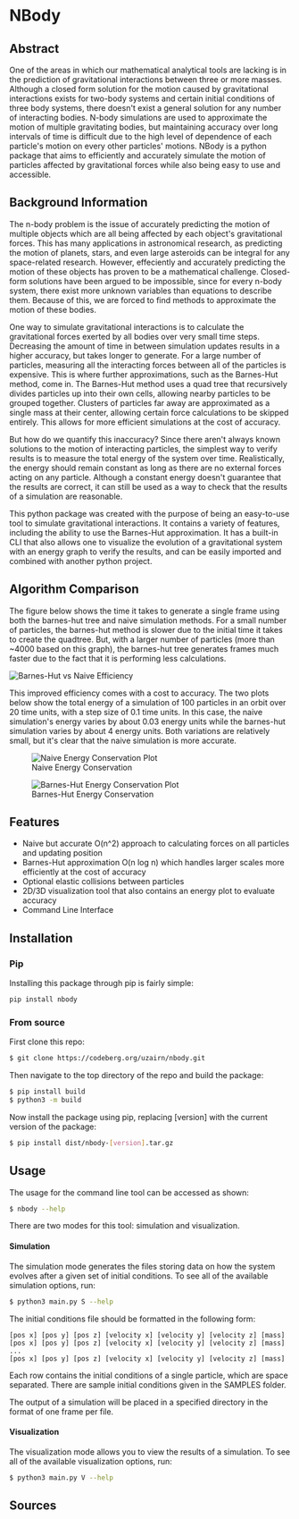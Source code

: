 # NBody

## Abstract

One of the areas in which our mathematical analytical tools are lacking is in the prediction of gravitational interactions between three or more masses. Although a closed form solution for the motion caused by gravitational interactions exists for two-body systems and certain initial conditions of three body systems, there doesn't exist a general solution for any number of interacting bodies. N-body simulations are used to approximate the motion of multiple gravitating bodies, but maintaining accuracy over long intervals of time is difficult due to the high level of dependence of each particle's motion on every other particles' motions. NBody is a python package that aims to efficiently and accurately simulate the motion of particles affected by gravitational forces while also being easy to use and accessible. 

## Background Information

The n-body problem is the issue of accurately predicting the motion of multiple objects which are all being affected by each object's gravitational forces. This has many applications in astronomical research, as predicting the motion of planets, stars, and even large asteroids can be integral for any space-related research. However, effeciently and accurately predicting the motion of these objects has proven to be a mathematical challenge. Closed-form solutions have been argued to be impossible, since for every n-body system, there exist more unknown variables than equations to describe them. Because of this, we are forced to find methods to approximate the motion of these bodies.

One way to simulate gravitational interactions is to calculate the gravitational forces exerted by all bodies over very small time steps. Decreasing the amount of time in between simulation updates results in a higher accuracy, but takes longer to generate. For a large number of particles, measuring all the interacting forces between all of the particles is expensive. This is where further approximations, such as the Barnes-Hut method, come in. The Barnes-Hut method uses a quad tree that recursively divides particles up into their own cells, allowing nearby particles to be grouped together. Clusters of particles far away are approximated as a single mass at their center, allowing certain force calculations to be skipped entirely.  This allows for more efficient simulations at the cost of accuracy.

But how do we quantify this inaccuracy? Since there aren't always known solutions to the motion of interacting particles, the simplest way to verify results is to measure the total energy of the system over time. Realistically, the energy should remain constant as long as there are no external forces acting on any particle. Although a constant energy doesn't guarantee that the results are correct, it can still be used as a way to check that the results of a simulation are reasonable.

This python package was created with the purpose of being an easy-to-use tool to simulate gravitational interactions. It contains a variety of features, including the ability to use the Barnes-Hut approximation. It has a built-in CLI that also allows one to visualize the evolution of a gravitational system with an energy graph to verify the results, and can be easily imported and combined with another python project. 

## Algorithm Comparison

The figure below shows the time it takes to generate a single frame using both the barnes-hut tree and naive simulation methods. For a small number of particles, the barnes-hut method is slower due to the initial time it takes to create the quadtree. But, with a larger number of particles (more than ~4000 based on this graph), the barnes-hut tree generates frames much faster due to the fact that it is performing less calculations.

![Barnes-Hut vs Naive Efficiency](plots/bh_v_naive_frame_gen_time.png)

This improved efficiency comes with a cost to accuracy. The two plots below show the total energy of a simulation of 100 particles in an orbit over 20 time units, with a step size of 0.1 time units. In this case, the naive simulation's energy varies by about 0.03 energy units while the barnes-hut simulation varies by about 4 energy units. Both variations are relatively small, but it's clear that the naive simulation is more accurate.

<figure>
  <img
  src="plots/naive_energy_100particles_0.01step.png"
  alt="Naive Energy Conservation Plot">
  <figcaption>Naive Energy Conservation</figcaption>
</figure>

<figure>
  <img
  src="plots/bh_energy_100particles_0.01step.png"
  alt="Barnes-Hut Energy Conservation Plot">
  <figcaption>Barnes-Hut Energy Conservation</figcaption>
</figure>

## Features

- Naive but accurate O(n^2) approach to calculating forces on all particles and updating position
- Barnes-Hut approximation O(n log n) which handles larger scales more efficiently at the cost of accuracy
- Optional elastic collisions between particles
- 2D/3D visualization tool that also contains an energy plot to evaluate accuracy
- Command Line Interface


## Installation

### Pip

Installing this package through pip is fairly simple:

```bash
pip install nbody
```

### From source

First clone this repo:

```bash
$ git clone https://codeberg.org/uzairn/nbody.git
```

Then navigate to the top directory of the repo and build the package:

```bash
$ pip install build
$ python3 -m build
```

Now install the package using pip, replacing [version] with the current version of the package:

```bash 
$ pip install dist/nbody-[version].tar.gz
```

## Usage

The usage for the command line tool can be accessed as shown: 
```bash
$ nbody --help
```

There are two modes for this tool: simulation and visualization. 

#### Simulation

The simulation mode generates the files storing data on how the system evolves after a given set of initial conditions.
To see all of the available simulation options, run:
```bash
$ python3 main.py S --help
```
The initial conditions file should be formatted in the following form:
```text
[pos x] [pos y] [pos z] [velocity x] [velocity y] [velocity z] [mass]
[pos x] [pos y] [pos z] [velocity x] [velocity y] [velocity z] [mass]
...
[pos x] [pos y] [pos z] [velocity x] [velocity y] [velocity z] [mass]
```
Each row contains the initial conditions of a single particle, which are space separated. 
There are sample initial conditions given in the SAMPLES folder.

The output of a simulation will be placed in a specified directory in the format of one frame per file.

#### Visualization

The visualization mode allows you to view the results of a simulation.
To see all of the available visualization options, run:
```bash
$ python3 main.py V --help
```

## Sources



    
